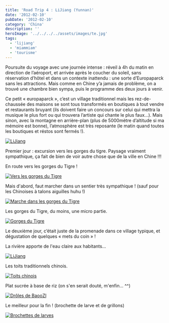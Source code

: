 ```yaml
---
title: 'Road Trip 4 : LiJiang (Yunnan)'
date: '2012-02-10'
pubDate: '2012-02-10'
category: 'China'
description: ''
heroImage: '../../../../assets/images/te.jpg'
tags:
  - 'lijiang'
  - 'miammiam'
  - 'tourisme'
---
```


Poursuite du voyage avec une journée intense : réveil à 4h du matin en direction de l’aéroport, et arrivée après le coucher du soleil, sans réservation d’hôtel et dans un contexte inattendu : une sorte d’Europaparck sans les attractions. Mais comme en Chine y’a jamais de problème, on a trouvé une chambre bien sympa, puis le programme des deux jours à venir.

Ce petit « europaparck », c’est un village traditionnel mais les rez-de-chaussée des maisons se sont tous transformés en boutiques à tout vendre et restaurants bruyant (ils doivent faire un concours sur celui qui mettra la musique le plus fort ou qui trouvera l’artiste qui chante le plus faux…). Mais sinon, avec la montagne en arrière-plan (plus de 5000mètre d’altitude si ma mémoire est bonne), l’atmosphère est très reposante (le matin quand toutes les boutiques et réstos sont fermés !).

[![LiJiang](http://malparty.fr/wp-content/uploads/2013/05/P1301810.jpg)](http://malparty.fr/wp-content/uploads/2013/05/P1301810.jpg)

Premier jour : excursion vers les gorges du tigre. Paysage vraiment sympathique, ça fait de bien de voir autre chose que de la ville en Chine !!!

En route vers les gorges du Tigre !

[![Vers les gorges du Tigre](http://malparty.fr/wp-content/uploads/2013/05/P1291726.jpg)](http://malparty.fr/wp-content/uploads/2013/05/P1291726.jpg)

Mais d'abord, faut marcher dans un sentier très sympathique ! (sauf pour les Chinoises à talons aiguilles huhu !)

[![Marche dans les gorges du Tigre](http://malparty.fr/wp-content/uploads/2013/05/P1291758.jpg)](http://malparty.fr/wp-content/uploads/2013/05/P1291758.jpg)

Les gorges du Tigre, du moins, une micro partie.

[![Gorges du Tigre](http://malparty.fr/wp-content/uploads/2013/05/P1291756.jpg)](http://malparty.fr/wp-content/uploads/2013/05/P1291756.jpg)

Le deuxième jour, c’était juste de la promenade dans ce village typique, et dégustation de quelques « mets du coin » !

La rivière apporte de l'eau claire aux habitants...

[![LiJiang](http://malparty.fr/wp-content/uploads/2013/05/P1301841.jpg)](http://malparty.fr/wp-content/uploads/2013/05/P1301841.jpg)

Les toits traditionnels chinois.

[![Toits chinois](http://malparty.fr/wp-content/uploads/2013/05/P1301861.jpg)](http://malparty.fr/wp-content/uploads/2013/05/P1301861.jpg)

Plat sucrée à base de riz (on s'en serait douté, m'enfin... ^^)

[![Drôles de BaooZI](http://malparty.fr/wp-content/uploads/2013/05/P1301843.jpg)](http://malparty.fr/wp-content/uploads/2013/05/P1301843.jpg)

Le meilleur pour la fin ! (brochette de larve et de grillons)

[![Brochettes de larves](http://malparty.fr/wp-content/uploads/2013/05/P1291803.jpg)](http://malparty.fr/wp-content/uploads/2013/05/P1291803.jpg)
